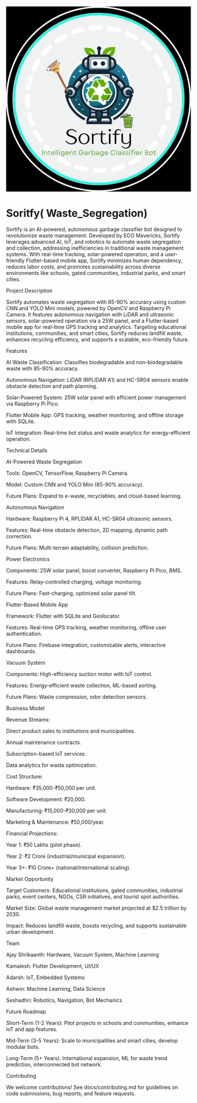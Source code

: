 ![alt text](<WhatsApp Image 2025-03-22 at 08.18.37_52954257.jpg>)
# Soritfy( Waste_Segregation) 
Sortify is an AI-powered, autonomous garbage classifier bot designed to revolutionize waste management. Developed by ECO Mavericks, Sortify leverages advanced AI, IoT, and robotics to automate waste segregation and collection, addressing inefficiencies in traditional waste management systems. With real-time tracking, solar-powered operation, and a user-friendly Flutter-based mobile app, Sortify minimizes human dependency, reduces labor costs, and promotes sustainability across diverse environments like schools, gated communities, industrial parks, and smart cities.

Project Description

Sortify automates waste segregation with 85-90% accuracy using custom CNN and YOLO Mini models, powered by OpenCV and Raspberry Pi Camera. It features autonomous navigation with LiDAR and ultrasonic sensors, solar-powered operation via a 25W panel, and a Flutter-based mobile app for real-time GPS tracking and analytics. Targeting educational institutions, communities, and smart cities, Sortify reduces landfill waste, enhances recycling efficiency, and supports a scalable, eco-friendly future.

Features





AI Waste Classification: Classifies biodegradable and non-biodegradable waste with 85-90% accuracy.



Autonomous Navigation: LiDAR (RPLIDAR A1) and HC-SR04 sensors enable obstacle detection and path planning.



Solar-Powered System: 25W solar panel with efficient power management via Raspberry Pi Pico.



Flutter Mobile App: GPS tracking, weather monitoring, and offline storage with SQLite.



IoT Integration: Real-time bot status and waste analytics for energy-efficient operation.

Technical Details

AI-Powered Waste Segregation





Tools: OpenCV, TensorFlow, Raspberry Pi Camera.



Model: Custom CNN and YOLO Mini (85-90% accuracy).



Future Plans: Expand to e-waste, recyclables, and cloud-based learning.

Autonomous Navigation





Hardware: Raspberry Pi 4, RPLIDAR A1, HC-SR04 ultrasonic sensors.



Features: Real-time obstacle detection, 2D mapping, dynamic path correction.



Future Plans: Multi-terrain adaptability, collision prediction.

Power Electronics





Components: 25W solar panel, boost converter, Raspberry Pi Pico, BMS.



Features: Relay-controlled charging, voltage monitoring.



Future Plans: Fast-charging, optimized solar panel tilt.

Flutter-Based Mobile App





Framework: Flutter with SQLite and Geolocator.



Features: Real-time GPS tracking, weather monitoring, offline user authentication.



Future Plans: Firebase integration, customizable alerts, interactive dashboards.

Vacuum System





Components: High-efficiency suction motor with IoT control.



Features: Energy-efficient waste collection, ML-based sorting.



Future Plans: Waste compression, odor detection sensors.

Business Model





Revenue Streams:





Direct product sales to institutions and municipalities.



Annual maintenance contracts.



Subscription-based IoT services.



Data analytics for waste optimization.



Cost Structure:





Hardware: ₹35,000-₹50,000 per unit.



Software Development: ₹20,000.



Manufacturing: ₹15,000-₹30,000 per unit.



Marketing & Maintenance: ₹50,000/year.



Financial Projections:





Year 1: ₹50 Lakhs (pilot phase).



Year 2: ₹2 Crore (industrial/municipal expansion).



Year 3+: ₹10 Crore+ (national/international scaling).

Market Opportunity





Target Customers: Educational institutions, gated communities, industrial parks, event centers, NGOs, CSR initiatives, and tourist spot authorities.



Market Size: Global waste management market projected at $2.5 trillion by 2030.



Impact: Reduces landfill waste, boosts recycling, and supports sustainable urban development.

Team





Ajay Shrikaanth: Hardware, Vacuum System, Machine Learning



Kamalesh: Flutter Development, UI/UX



Adarsh: IoT, Embedded Systems



Ashwin: Machine Learning, Data Science



Seshadhri: Robotics, Navigation, Bot Mechanics

Future Roadmap





Short-Term (1-2 Years): Pilot projects in schools and communities, enhance IoT and app features.



Mid-Term (3-5 Years): Scale to municipalities and smart cities, develop modular bots.



Long-Term (5+ Years): International expansion, ML for waste trend prediction, interconnected bot network.

Contributing

We welcome contributions! See docs/contributing.md for guidelines on code submissions, bug reports, and feature requests.

